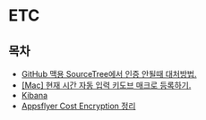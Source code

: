 # ETC

## 목차

- [GitHub 맥용 SourceTree에서 인증 안될때 대처방법.](contents/tool-mac-source-tree-github-connect.md)
- [[Mac] 현재 시간 자동 입력 키도브 매크로 등록하기.](contents/mac-datetime-keyboard-macro.md)
- [Kibana](contents/kibana.md)
- [Appsflyer Cost Encryption 정리](contents/appsflyer_cost_encryption.md)
